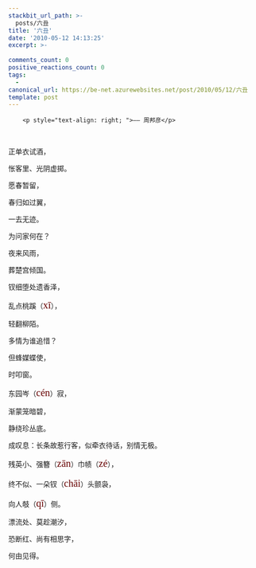 ```yaml
---
stackbit_url_path: >-
  posts/六丑
title: '六丑'
date: '2010-05-12 14:13:25'
excerpt: >-
  
comments_count: 0
positive_reactions_count: 0
tags: 
  - 
canonical_url: https://be-net.azurewebsites.net/post/2010/05/12/六丑
template: post
---
```


        <p style="text-align: right; ">—— 周邦彦</p>
<p>&nbsp;</p>
<p>正单衣试酒，</p>
<p>怅客里、光阴虚掷。</p>
<p>愿春暂留，</p>
<p>春归如过翼，</p>
<p>一去无迹。</p>
<p>为问家何在？</p>
<p>夜来风雨，</p>
<p>葬楚宫倾国。</p>
<p>钗细堕处遗香泽，</p>
<p>乱点桃蹊（<span class="Apple-style-span" style="font-family: pinyin; line-height: 26px; font-size: 20px; color: rgb(102, 0, 0); -webkit-border-horizontal-spacing: 2px; -webkit-border-vertical-spacing: 2px; ">xī</span>），</p>
<p>轻翻柳陌。</p>
<p>多情为谁追惜？</p>
<p>但蜂媒蝶使，</p>
<p>时叩窗。</p>
<p>东园岑（<span class="Apple-style-span" style="font-family: pinyin; line-height: 26px; font-size: 20px; color: rgb(102, 0, 0); -webkit-border-horizontal-spacing: 2px; -webkit-border-vertical-spacing: 2px; ">cén</span>）寂，</p>
<p>渐蒙笼暗碧，</p>
<p>静绕珍丛底。</p>
<p>成叹息：长条故惹行客，似牵衣待话，别情无极。</p>
<p>残英小、强簪（<span class="Apple-style-span" style="font-family: pinyin; line-height: 26px; font-size: 20px; color: rgb(102, 0, 0); -webkit-border-horizontal-spacing: 2px; -webkit-border-vertical-spacing: 2px; ">zān</span>）巾帻（<span class="Apple-style-span" style="font-family: pinyin; line-height: 26px; font-size: 20px; color: rgb(102, 0, 0); -webkit-border-horizontal-spacing: 2px; -webkit-border-vertical-spacing: 2px; ">zé</span>），</p>
<p>终不似、一朵钗（<span class="Apple-style-span" style="font-family: pinyin; line-height: 26px; font-size: 20px; color: rgb(102, 0, 0); -webkit-border-horizontal-spacing: 2px; -webkit-border-vertical-spacing: 2px; ">chāi</span>）头颤袅，</p>
<p>向人攲（<span class="Apple-style-span" style="font-family: pinyin; line-height: 26px; font-size: 20px; color: rgb(102, 0, 0); ">qī</span>）侧。</p>
<p>漂流处、莫趁潮汐，</p>
<p>恐断红、尚有相思字，</p>
<p>何由见得。</p>
<p>&nbsp;</p>
      